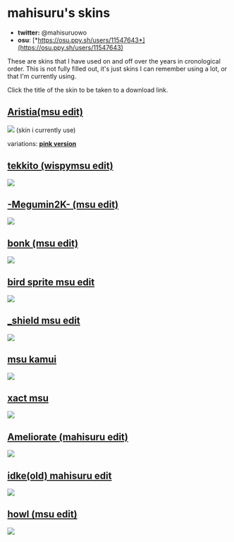 # mahisuru's skins

- **twitter:** @mahisuruowo
- **osu**: [*https://osu.ppy.sh/users/11547643*](https://osu.ppy.sh/users/11547643)

These are skins that I have used on and off over the years in cronological order.
This is not fully filled out, it's just skins I can remember using a lot, or that I'm currently using.

Click the title of the skin to be taken to a download link.

## [**Aristia(msu edit)**](https://drive.google.com/file/d/1CWVmbUxnjKOeoBA1jLoY4Vqq1-cJEZaG/view?usp=sharing)
![](https://cdn.discordapp.com/attachments/648883152332259362/895012181928714240/screenshot683.jpg)
(skin i currently use)

variations:
[**pink version**](https://drive.google.com/file/d/1cqeFtuESvdm4MmSEOPXw86Pvnifbb5GE/view?usp=sharing)

## [**tekkito (wispymsu edit)**](https://drive.google.com/file/d/1hnioNPiHSkx3pv_OTp8K0T4ojR2Nhc-x/view?usp=sharing)
![](https://cdn.discordapp.com/attachments/648883152332259362/956260346971172904/screenshot916.jpg)

## [**-Megumin2K- (msu edit)**](https://drive.google.com/file/d/1XW1N9_5_AvN7YtjVHYi8n-hwhowy_2Hz/view?usp=sharing)
![](https://cdn.discordapp.com/attachments/648883152332259362/942052495453200424/screenshot844.jpg)


## [**bonk (msu edit)**](https://drive.google.com/file/d/1VH2JxChkmINmFcsAVBVfmxyWxJ6jGfwl/view?usp=sharing)
![](https://cdn.discordapp.com/attachments/648883152332259362/935640543843721226/screenshot813.jpg)


## [**bird sprite msu edit**](https://drive.google.com/file/d/1BZh-OiGX7tZYgNgGbbsmf6vseluYDMl-/view?usp=sharing)
![](https://cdn.discordapp.com/attachments/648883152332259362/914958394081828944/screenshot735.png)


## [**_shield msu edit**](https://drive.google.com/file/d/1M3q5CV0PHMeZtAFcf-WIfngXYPuFMcKC/view?usp=sharing)
![](https://cdn.discordapp.com/attachments/648883152332259362/913759131209437184/screenshot730.png)

## [**msu kamui**](https://drive.google.com/file/d/14RsUm_5J2wWies-LUK9x2QCBClB5vPFY/view?usp=sharing)
![](https://cdn.discordapp.com/attachments/648883152332259362/905802969100976168/screenshot716.jpg)

## [**xact msu**](https://drive.google.com/file/d/1P9P2cbjt8gShgQ8EU-_xx1tqQVb74hip/view?usp=sharing)
![](https://cdn.discordapp.com/attachments/648883152332259362/895010540563345498/screenshot679.jpg)

## [**Ameliorate (mahisuru edit)**](https://drive.google.com/file/d/1T0JUUlZqbXmpaGj2QaNe8wPdRQJJ12Dw/view?usp=sharing)
![](https://cdn.discordapp.com/attachments/648883152332259362/895017453158023168/screenshot689.jpg)

## [**idke(old) mahisuru edit**](https://drive.google.com/file/d/1_XIqXAshscWHbcIxywnrK3QeB0MnA_3F/view?usp=sharing)
![](https://cdn.discordapp.com/attachments/648883152332259362/895018748380082226/screenshot690.jpg)

## [**howl (msu edit)**](https://drive.google.com/file/d/1l8ShmZfKpURmiLJH2-ewA4sfabj738vU/view?usp=sharing)
![](https://cdn.discordapp.com/attachments/648883152332259362/895019625702653992/screenshot692.jpg)
